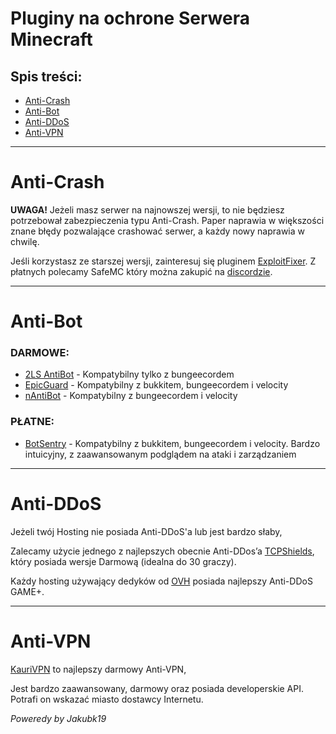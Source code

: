 # Pluginy na ochrone Serwera Minecraft 

## Spis treści:
- [Anti-Crash](https://github.com/vBagieta/Minecraft/blob/main/Pluginy/pluginy-ochrona.md#anti-crash)
- [Anti-Bot](https://github.com/vBagieta/Minecraft/blob/main/Pluginy/pluginy-ochrona.md#anti-crash)
- [Anti-DDoS](https://github.com/vBagieta/Minecraft/blob/main/Pluginy/pluginy-ochrona.md#anti-crash)
- [Anti-VPN](https://github.com/vBagieta/Minecraft/blob/main/Pluginy/pluginy-ochrona.md#anti-vpn)

---

# Anti-Crash
**UWAGA!** Jeżeli masz serwer na najnowszej wersji, to nie będziesz potrzebował zabezpieczenia typu Anti-Crash. Paper naprawia w większości znane błędy pozwalające crashować serwer, a każdy nowy naprawia w chwilę.

Jeśli korzystasz ze starszej wersji, zainteresuj się pluginem [ExploitFixer](https://www.spigotmc.org/resources/2ls-exploitfixer-the-ultimate-antiexploit-plugin.62842/). Z płatnych polecamy SafeMC który można zakupić na [discordzie](https://discord.com/invite/vSxAYAtzqv).

---

# Anti-Bot
### DARMOWE:
- [2LS AntiBot](https://www.spigotmc.org/resources/2ls-antibot-the-ultimate-antibot-plugin.62847/) - Kompatybilny tylko z bungeecordem
- [EpicGuard](https://www.spigotmc.org/resources/%E2%AD%90-epicguard-protect-your-server-from-bots-more-%E2%AD%90.72369/) - Kompatybilny z bukkitem, bungeecordem i velocity
- [nAntiBot](https://www.nickuc.com/en/details/nantibot) - Kompatybilny z bungeecordem i velocity

### PŁATNE:
- [BotSentry](https://www.spigotmc.org/resources/%E2%9A%A1-botsentry-%E2%9A%A1-antibot-antiproxy-resisting-30k-bots-per-second-bungee-spigot-sponge-velocity.55924/) - Kompatybilny z bukkitem, bungeecordem i velocity. Bardzo intuicyjny, z zaawansowanym podglądem na ataki i zarządzaniem

---

# Anti-DDoS
Jeżeli twój Hosting nie posiada Anti-DDoS'a lub jest bardzo słaby,

Zalecamy użycie jednego z najlepszych obecnie Anti-DDos’a [TCPShields](https://tcpshield.com/), który posiada wersje Darmową (idealna do 30 graczy).

Każdy hosting używający dedyków od [OVH](https://ovhcloud.com) posiada najlepszy Anti-DDoS GAME+.

---

# Anti-VPN

[KauriVPN](https://www.spigotmc.org/resources/kaurivpn-anti-proxy-tor-and-vpn-free-api.93355/) to najlepszy darmowy Anti-VPN,

Jest bardzo zaawansowany, darmowy oraz posiada developerskie API. Potrafi on wskazać miasto dostawcy Internetu.


*Poweredy by Jakubk19*
